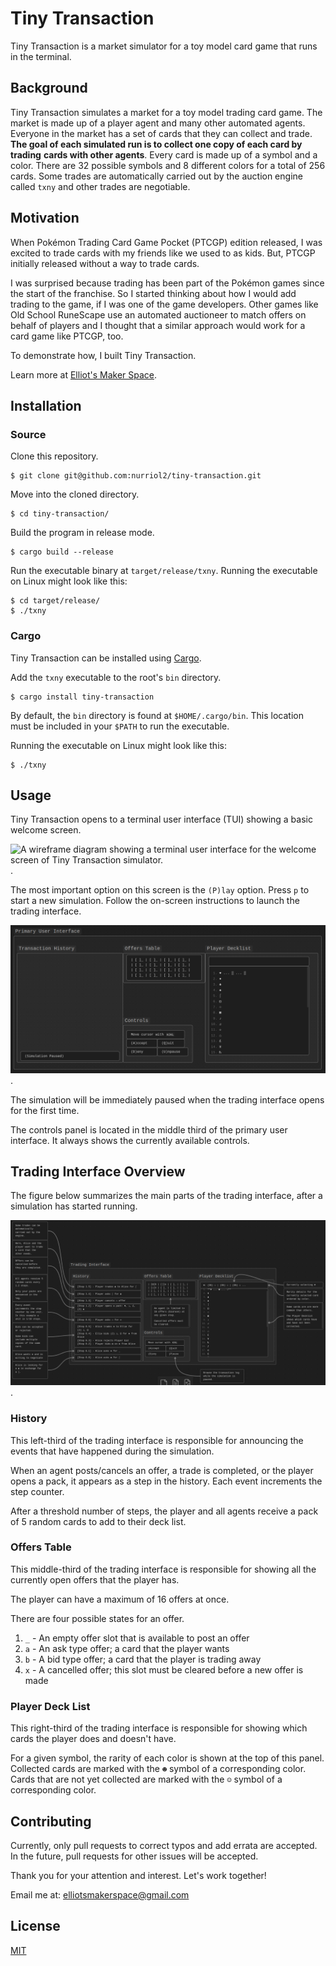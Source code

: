 # Tiny Transaction

Tiny Transaction is a market simulator for a toy model card game that runs in
the terminal.

## Background

Tiny Transaction simulates a market for a toy model trading card game.
The market is made up of a player agent and many other automated agents.
Everyone in the market has a set of cards that they can collect and trade.
**The goal of each simulated run is to collect one copy of each card by trading**
**cards with other agents**.
Every card is made up of a symbol and a color.
There are 32 possible symbols and 8 different colors for a total of 256 cards.
Some trades are automatically carried out by the auction engine called `txny`
and other trades are negotiable.

## Motivation

When Pokémon Trading Card Game Pocket (PTCGP) edition released, I was excited
to trade cards with my friends like we used to as kids.
But, PTCGP initially released without a way to trade cards.

I was surprised because trading has been part of the Pokémon games since the
start of the franchise.
So I started thinking about how I would add trading to the game, if I was one
of the game developers.
Other games like Old School RuneScape use an automated auctioneer to match
offers on behalf of players and I thought that a similar approach would work
for a card game like PTCGP, too.

To demonstrate how, I built Tiny Transaction.

Learn more at [Elliot's Maker Space](https://elliotsmaker.space/2025-02-18-tiny-transaction-dev-log-0).

## Installation

### Source

Clone this repository.

```shell
$ git clone git@github.com:nurriol2/tiny-transaction.git
```

Move into the cloned directory.

```shell
$ cd tiny-transaction/
```

Build the program in release mode.

```shell
$ cargo build --release
```

Run the executable binary at `target/release/txny`.
Running the executable on Linux might look like this:

```shell
$ cd target/release/
$ ./txny
```

### Cargo

Tiny Transaction can be installed using [Cargo](https://doc.rust-lang.org/book/ch01-03-hello-cargo.html).

Add the `txny` executable to the root's `bin` directory.

```shell
$ cargo install tiny-transaction
```

By default, the `bin` directory is found at `$HOME/.cargo/bin`.
This location must be included in your `$PATH` to run the executable.

Running the executable on Linux might look like this:

```shell
$ ./txny
```

## Usage

Tiny Transaction opens to a terminal user interface (TUI) showing a basic
welcome screen.

![A wireframe diagram showing a terminal user interface for the welcome screen of Tiny Transaction simulator.](images/welcome-screen-wireframe.png).

The most important option on this screen is the `(P)lay` option.
Press `p` to start a new simulation.
Follow the on-screen instructions to launch the trading interface.

![A wireframe diagram showing a trading interface for a new simulation](images/wireframe/trading-interface-start-new-simulation.png).

The simulation will be immediately paused when the trading interface opens for
the first time.

The controls panel is located in the middle third of the primary user interface.
It always shows the currently available controls.

## Trading Interface Overview

The figure below summarizes the main parts of the trading interface, after a
simulation has started running.

![A wireframe diagram showing the trading interface during a simulation, with helpful commentary.](images/wireframe/example-trading-interface.png).

### History

This left-third of the trading interface is responsible for announcing the
events that have happened during the simulation.

When an agent posts/cancels an offer, a trade is completed, or the player opens
a pack, it appears as a step in the history.
Each event increments the step counter.

After a threshold number of steps, the player and all agents receive a pack of
5 random cards to add to their deck list.

### Offers Table

This middle-third of the trading interface is responsible for showing all the
currently open offers that the player has.

The player can have a maximum of 16 offers at once.

There are four possible states for an offer.

1. `_` - An empty offer slot that is available to post an offer
2. `a` - An ask type offer; a card that the player wants
3. `b` - A bid type offer; a card that the player is trading away
4. `x` - A cancelled offer; this slot must be cleared before a new offer is made

### Player Deck List

This right-third of the trading interface is responsible for showing which cards
the player does and doesn't have.

For a given symbol, the rarity of each color is shown at the top of this panel.
Collected cards are marked with the `☻` symbol of a corresponding color.
Cards that are not yet collected are marked with the `☺` symbol of a corresponding color.

## Contributing

Currently, only pull requests to correct typos and add errata are accepted.
In the future, pull requests for other issues will be accepted.

Thank you for your attention and interest. Let's work together!

Email me at: elliotsmakerspace@gmail.com

## License

[MIT](https://choosealicense.com/licenses/mit/)

